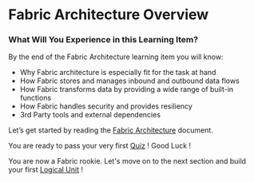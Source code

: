 # Fabric Architecture Overview

 

### What Will You Experience in this Learning Item?

By the end of the Fabric Architecture learning item you will know:

- Why Fabric architecture is especially fit for the task at hand 
- How Fabric stores and manages inbound and outbound data flows
- How Fabric transforms data by providing a wide range of built-in functions
- How Fabric handles security and provides resiliency
- 3rd Party tools and external dependencies




Let’s get started by reading the [Fabric Architecture](/articles/02_fabric_architecture/01_fabric_architecture_overview.md) document.

You are ready to pass your very first [Quiz](/academy/Training_Level_1/02_Fabric_Architecture/2_2_FabricArchitectureQuiz.md) ! Good Luck !

You are now a Fabric rookie. Let's move on to the next section and build your first [Logical Unit](/academy/Training_Level_1/03_fabric_basic_LU/01_Fabric_main_flow_overview.md) !


